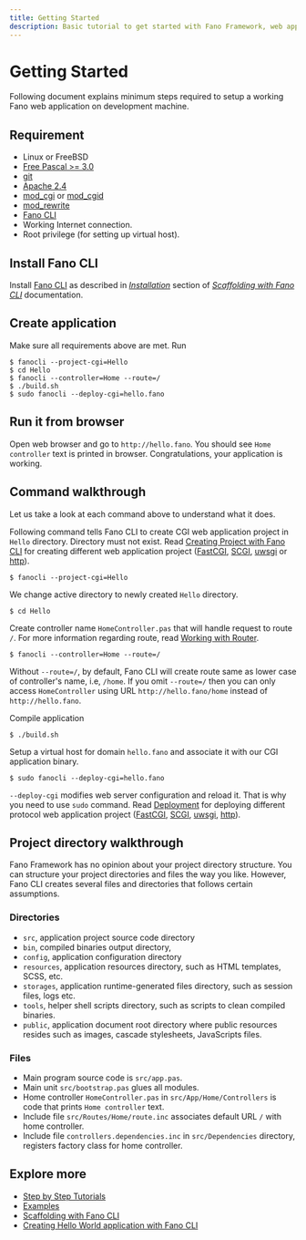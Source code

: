 ```yaml
---
title: Getting Started
description: Basic tutorial to get started with Fano Framework, web application framework for modern Pascal programming language
---
```


<h1 class="major">Getting Started</h1>

Following document explains minimum steps required to setup a working Fano web application on development machine.

## Requirement

- Linux or FreeBSD
- [Free Pascal >= 3.0](https://www.freepascal.org)
- [git](https://git-scm.com/)
- [Apache 2.4](https://httpd.apache.org/)
- [mod_cgi](https://httpd.apache.org/docs/current/mod/mod_cgi.html) or [mod_cgid](https://httpd.apache.org/docs/current/mod/mod_cgid.html)
- [mod_rewrite](https://httpd.apache.org/docs/current/mod/mod_rewrite.html)
- [Fano CLI](https://github.com/fanoframework/fano-cli)
- Working Internet connection.
- Root privilege (for setting up virtual host).

## Install Fano CLI

Install [Fano CLI](https://github.com/fanoframework/fano-cli) as described in *[Installation](/scaffolding-with-fano-cli#installation)* section of *[Scaffolding with Fano CLI](/scaffolding-with-fano-cli)* documentation.

## Create application

Make sure all requirements above are met. Run

```
$ fanocli --project-cgi=Hello
$ cd Hello
$ fanocli --controller=Home --route=/
$ ./build.sh
$ sudo fanocli --deploy-cgi=hello.fano
```

## Run it from browser

Open web browser and go to `http://hello.fano`. You should see `Home controller` text is printed in browser. Congratulations, your application is working.

## Command walkthrough

Let us take a look at each command above to understand what it does.

Following command tells Fano CLI to create CGI web application project in `Hello` directory. Directory must not exist. Read [Creating Project with Fano CLI](/scaffolding-with-fano-cli/creating-project) for creating different web application project ([FastCGI](/scaffolding-with-fano-cli/creating-project#scaffolding-fastcgi-project), [SCGI](/scaffolding-with-fano-cli/creating-project#scaffolding-scgi-project), [uwsgi](/scaffolding-with-fano-cli/creating-project#scaffolding-uwsgi-project) or [http](/scaffolding-with-fano-cli/creating-project#scaffolding-libmicrohttpd-project)).

```
$ fanocli --project-cgi=Hello
```
We change active directory to newly created `Hello` directory.
```
$ cd Hello
```

Create controller name `HomeController.pas` that will handle request to route `/`. For more information regarding route, read [Working with Router](/working-with-router).
``` 
$ fanocli --controller=Home --route=/
```
Without `--route=/`, by default, Fano CLI will create route same as lower case of controller's name, i.e, `/home`. If you omit `--route=/` then you can only access `HomeController` using URL `http://hello.fano/home` instead of `http://hello.fano`.

Compile application
```
$ ./build.sh
```

Setup a virtual host for domain `hello.fano` and associate it with our CGI application binary.
```
$ sudo fanocli --deploy-cgi=hello.fano
```
`--deploy-cgi` modifies web server configuration and reload it. That is why you need to use `sudo` command. Read [Deployment](/deployment) for deploying different protocol web application project ([FastCGI](/deployment/fastcgi), [SCGI](/deployment/scgi), [uwsgi](/deployment/uwsgi), [http](/deployment/standalone-web-server)).

## Project directory walkthrough
Fano Framework has no opinion about your project directory structure.
You can structure your project directories and files the way you like.
However, Fano CLI creates several files and directories that follows certain assumptions.

### Directories
- `src`, application project source code directory
- `bin`, compiled binaries output directory,
- `config`, application configuration directory
- `resources`, application resources directory, such as HTML templates, SCSS, etc.
- `storages`, application runtime-generated files directory, such as session files, logs etc.
- `tools`, helper shell scripts directory, such as scripts to clean compiled binaries.
- `public`, application document root directory where public resources resides such as images, cascade stylesheets, JavaScripts files.

### Files

- Main program source code is `src/app.pas`.
- Main unit `src/bootstrap.pas` glues all modules.
- Home controller `HomeController.pas` in `src/App/Home/Controllers` is code that prints `Home controller` text.
- Include file `src/Routes/Home/route.inc` associates default URL `/` with home controller.
- Include file `controllers.dependencies.inc` in `src/Dependencies` directory, registers factory class for home controller.

## Explore more

- [Step by Step Tutorials](/tutorials)
- [Examples](/examples)
- [Scaffolding with Fano CLI](/scaffolding-with-fano-cli)
- [Creating Hello World application with Fano CLI](https://fanoframework.github.io/tutorials/hello-world-application-with-fano-cli)
